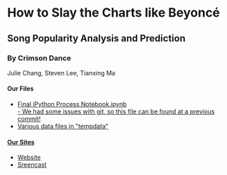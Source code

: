 # How to Slay the Charts like Beyoncé
## Song Popularity Analysis and Prediction

### By Crimson Dance
Julie Chang, Steven Lee, Tianxing Ma

#### Our Files
<ul>
<li><a href = https://github.com/matlisa/crimsondance/blob/d0c2a4d253732d678b98fbd3ff90c6d053ed2176/Final%20iPython%20Process%20Notebook.ipynb/a>Final iPython Process Notebook.ipynb</li>
- We had some issues with git, so this file can be found at a previous commit!
<li>Various data files in "tempdata"</li>
</ul>

#### Our Sites
<ul>
<li><a href= http://juliechang6.wix.com/crimsondance/a>Website</li>
<li><a href= https://www.youtube.com/watch?v=USyOeZIpHVo&feature=youtu.be/a>Sreencast</li>
</ul>

